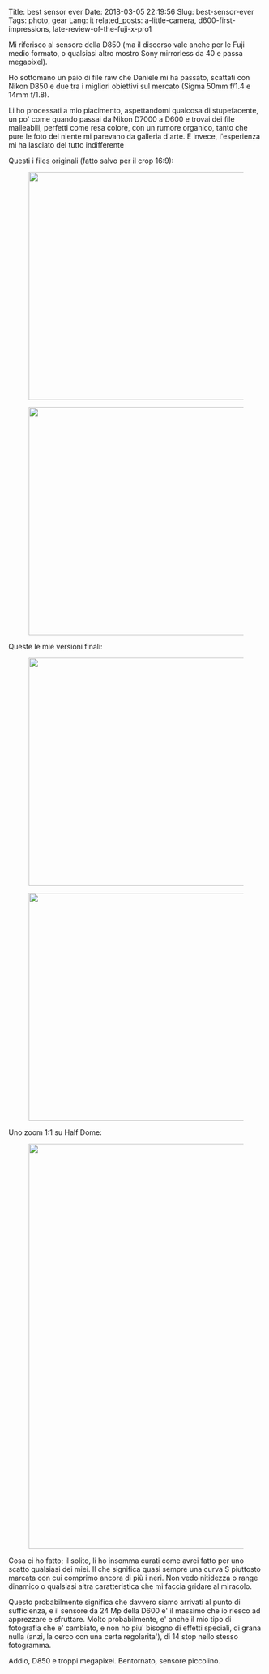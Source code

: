Title: best sensor ever
Date: 2018-03-05 22:19:56
Slug: best-sensor-ever
Tags: photo, gear
Lang: it
related_posts: a-little-camera, d600-first-impressions, late-review-of-the-fuji-x-pro1

Mi riferisco al sensore della D850 (ma il discorso vale anche per le Fuji medio formato, o qualsiasi altro mostro Sony mirrorless da 40 e passa megapixel).

Ho sottomano un paio di file raw che Daniele mi ha passato, scattati con Nikon D850 e due tra i migliori obiettivi sul mercato (Sigma 50mm f/1.4 e 14mm f/1.8).

Li ho processati a mio piacimento, aspettandomi qualcosa di stupefacente, un po' come quando passai da Nikon D7000 a D600 e trovai dei file malleabili, perfetti come resa colore, con un rumore organico, tanto che pure le foto del niente mi parevano da galleria d'arte. E invece, l'esperienza mi ha lasciato del tutto indifferente

Questi i files originali (fatto salvo per il crop 16:9):

<figure>
<img src="{filename}/images/Daniele_D850_DSC0159-original.jpg" width="800" height="450">
</figure>

<figure>
<img src="{filename}/images/Daniele_D850_DSC0036-original.jpg" width="800" height="450">
</figure>

Queste le mie versioni finali:

<figure>
<img src="{filename}/images/Daniele_D850_DSC0159.jpg" width="800" height="450">
</figure>

<figure>
<img src="{filename}/images/Daniele_D850_DSC0036.jpg" width="800" height="450">
</figure>

Uno zoom 1:1 su Half Dome:

<figure>
<img src="{filename}/images/Daniele_D850_DSC0036-zoom.jpg" width="800" height="800">
</figure>

Cosa ci ho fatto; il solito, li ho insomma curati come avrei fatto per uno scatto qualsiasi dei miei. Il che significa quasi sempre una curva S piuttosto marcata con cui comprimo ancora di più i neri. Non vedo nitidezza o range dinamico o qualsiasi altra caratteristica che mi faccia gridare al miracolo.

Questo probabilmente significa che davvero siamo arrivati al punto di sufficienza, e il sensore da 24 Mp della D600 e' il massimo che io riesco ad apprezzare e sfruttare.  Molto probabilmente, e' anche il mio tipo di fotografia che e' cambiato, e non ho piu' bisogno di effetti speciali, di grana nulla (anzi, la cerco con una certa regolarita'), di 14 stop nello stesso fotogramma.

Addio, D850 e troppi megapixel. Bentornato, sensore piccolino.
